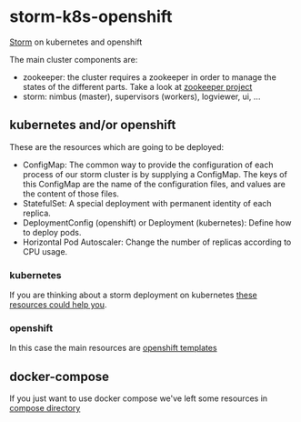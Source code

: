 # storm-k8s-openshift

[Storm](http://storm.apache.org/) on kubernetes and openshift

The main cluster components are:

- zookeeper: the cluster requires a zookeeper in order to manage the states of the different parts. Take a look at [zookeeper project]()
- storm: nimbus (master), supervisors (workers), logviewer, ui, ...

## kubernetes and/or openshift
These are the resources which are going to be deployed:

- ConfigMap: The common way to provide the configuration of each process of our storm cluster is by supplying a ConfigMap.
The keys of this ConfigMap are the name of the configuration files, and values are the content of those files.
- StatefulSet: A special deployment with permanent identity of each replica.
- DeploymentConfig (openshift) or Deployment (kubernetes): Define how to deploy pods.
- Horizontal Pod Autoscaler: Change the number of replicas according to CPU usage.

### kubernetes

If you are thinking about a storm deployment on kubernetes [these resources could help you](kubernetes).

### openshift

In this case the main resources are [openshift templates](openshift)

## docker-compose

If you just want to use docker compose we've left some resources in [compose directory](compose)